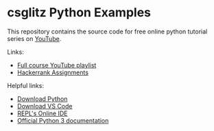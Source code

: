 csglitz Python Examples
=======================

This repository contains the source code for free online python tutorial series on [YouTube](https://www.youtube.com/watch?v=WCtbRT4KH60&list=PLM-vp8P4zveXYkzPrtiT4VZhZN3gGHYN3).

Links:
* [Full course YouTube playlist](https://www.youtube.com/watch?v=WCtbRT4KH60&list=PLM-vp8P4zveXYkzPrtiT4VZhZN3gGHYN3)
* [Hackerrank Assignments](https://www.hackerrank.com/csglitz-python-assignments)

Helpful links:
* [Download Python](https://www.python.org/)
* [Download VS Code](https://code.visualstudio.com/)
* [REPL's Online IDE](https://repl.it/languages/python3)
* [Official Python 3 documentation](https://docs.python.org/3/)
